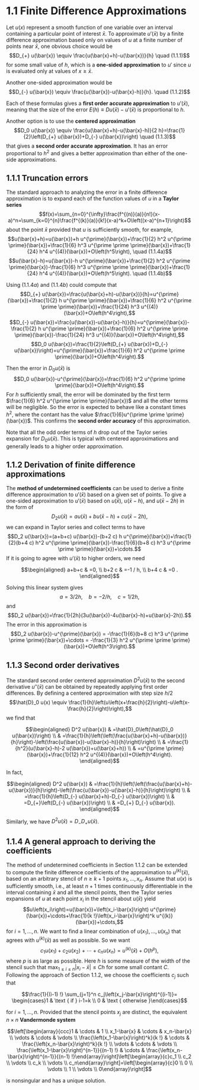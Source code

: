 # 1.1 Finite Difference Approximations

Let $u(x)$ represent a smooth function of one variable over an interval containing a particular point of interest $\bar{x}$.
To approximate $u'(\bar{x})$ by a finite difference approximation based only on values of $u$ at a finite number of points near $\bar{x}$, one obvious choice would be 
$$D_{+} u(\bar{x}) \equiv \frac{u(\bar{x}+h)-u(\bar{x})}{h} \quad (1.1.1)$$
for some small value of $h$, which is a **one-sided approximation** to $u'$ since $u$ is evaluated only at values of $x\geq\bar{x}$.

Another one-sided approximation would be
$$D_{-} u(\bar{x}) \equiv \frac{u(\bar{x})-u(\bar{x}-h)}{h}. \quad (1.1.2)$$

Each of these formulas gives a **first order accurate approximation** to $u'(\bar{x})$, meaning that the size of the error $E(h) \equiv Du(\bar{x})-u'(\bar{x})$ is proportional to $h$.

Another option is to use the **centered approximation**
$$D_0 u(\bar{x}) \equiv \frac{u(\bar{x}+h)-u(\bar{x}-h)}{2 h}=\frac{1}{2}\left(D_{+} u(\bar{x})+D_{-} u(\bar{x})\right) \quad (1.1.3)$$
that gives a **second order accurate approximation**. It has an error proportional to $h^2$ and gives a better approximation than either of the one-side approximations.

## 1.1.1 Truncation errors

The standard approach to analyzing the error in a finite difference approximation is to expand each of the function values of $u$ in a **Taylor series** $$f(x)=\sum_{n=0}^{\infty}\frac{f^{(n)}(a)}{n!}(x-a)^n=\sum_{k=0}^{n}\frac{f^{(k)}(a)}{k!}(x-a)^k+O\left((x-a)^{n+1}\right)$$ about the point $\bar{x}$ provided that $u$ is sufficiently smooth, for example, 
$$u(\bar{x}+h)=u(\bar{x})+h u^{\prime}(\bar{x})+\frac{1}{2} h^2 u^{\prime \prime}(\bar{x})+\frac{1}{6} h^3 u^{\prime \prime \prime}(\bar{x})+\frac{1}{24} h^4 u^{(4)}(\bar{x})+O\left(h^5\right), \quad (1.1.4a)$$
$$u(\bar{x}-h)=u(\bar{x})-h u^{\prime}(\bar{x})+\frac{1}{2} h^2 u^{\prime \prime}(\bar{x})-\frac{1}{6} h^3 u^{\prime \prime \prime}(\bar{x})+\frac{1}{24} h^4 u^{(4)}(\bar{x})+O\left(h^5\right). \quad (1.1.4b)$$

Using $(1.1.4a)$ and $(1.1.4b)$ could compute that
$$D_{+} u(\bar{x})=\frac{u(\bar{x}+h)-u(\bar{x})}{h}=u^{\prime}(\bar{x})+\frac{1}{2} h u^{\prime \prime}(\bar{x})+\frac{1}{6} h^2 u^{\prime \prime \prime}(\bar{x})+\frac{1}{24} h^3 u^{(4)}(\bar{x})+O\left(h^4\right),$$
$$D_{-} u(\bar{x})=\frac{u(\bar{x})-u(\bar{x}-h)}{h}=u^{\prime}(\bar{x})-\frac{1}{2} h u^{\prime \prime}(\bar{x})+\frac{1}{6} h^2 u^{\prime \prime \prime}(\bar{x})-\frac{1}{24} h^3 u^{(4)}(\bar{x})+O\left(h^4\right),$$
$$D_0 u(\bar{x})=\frac{1}{2}\left(D_{+} u(\bar{x})+D_{-} u(\bar{x})\right)=u^{\prime}(\bar{x})+\frac{1}{6} h^2 u^{\prime \prime \prime}(\bar{x})+O\left(h^4\right).$$

Then the error in $D_0 u(\bar{x})$ is
$$D_0 u(\bar{x})-u^{\prime}(\bar{x})=\frac{1}{6} h^2 u^{\prime \prime \prime}(\bar{x})+O\left(h^4\right).$$
For $h$ sufficiently small, the error will be dominated by the first term $\frac{1}{6} h^2 u^{\prime \prime \prime}(\bar{x})$ and all the other terms will be negligible. So the error is expected to behave like a constant times $h^2$, where the contant has the value $\frac{1}{6}u^{\prime \prime \prime}(\bar{x})$. This confirms the **second order accuracy** of this approximation. 

Note that all the odd order terms of $h$ drop out of the Taylor series expansion for $D_0 u(\bar{x})$. This is typical with centered approximations and generally leads to a higher order approximation.

## 1.1.2 Derivation of finite difference approximations

The **method of undetermined coefficients** can be used to derive a finite difference approximation to $u'(\bar{x})$ based on a given set of points. 
To give a one-sided approximation to $u'(\bar{x})$ based on $u(\bar{x})$, $u(\bar{x}-h)$, and $u(\bar{x}-2h)$ in the form of
$$D_2 u(\bar{x})=au(\bar{x})+bu(\bar{x}-h)+cu(\bar{x}-2h),$$
we can expand in Taylor series and collect terms to have
$$D_2 u(\bar{x})=(a+b+c) u(\bar{x})-(b+2 c) h u^{\prime}(\bar{x})+\frac{1}{2}(b+4 c) h^2 u^{\prime \prime}(\bar{x})-\frac{1}{6}(b+8 c) h^3 u^{\prime \prime \prime}(\bar{x})+\cdots.$$
If it is going to agree with $u'(\bar{x})$ to higher orders, we need
```math
\begin{aligned}
a+b+c & =0, \\
b+2 c & =-1 / h, \\
b+4 c & =0 .
\end{aligned}
```
Solving this linear system gives
$$a=3/2h, \quad b=-2/h, \quad c=1/2h,$$
and
$$D_2 u(\bar{x})=\frac{1}{2h}(3u(\bar{x})-4u(\bar{x}-h)+u(\bar{x}-2h)).$$
The error in this approximation is
$$D_2 u(\bar{x})-u^{\prime}(\bar{x}) = -\frac{1}{6}(b+8 c) h^3 u^{\prime \prime \prime}(\bar{x})+\cdots = -\frac{1}{3} h^2 u^{\prime \prime \prime}(\bar{x})+O\left(h^3\right).$$

## 1.1.3 Second order derivatives

The standard second order centered approximation $D^2 u(\bar{x})$ to the second derivative $u''(\bar{x})$ can be obtained by repeatedly applying first order differences.
By defining a centered approximation with step size $h/2$
$$\hat{D}_0 u(x) \equiv \frac{1}{h}\left(u\left(x+\frac{h}{2}\right)-u\left(x-\frac{h}{2}\right)\right),$$
we find that
```math
\begin{aligned}
D^2 u(\bar{x}) & =\hat{D}_0\left(\hat{D}_0 u(\bar{x})\right) \\
& =\frac{1}{h}\left(\left(\frac{u(\bar{x}+h)-u(\bar{x})}{h}\right)-\left(\frac{u(\bar{x})-u(\bar{x}-h)}{h}\right)\right) \\
& =\frac{1}{h^2}(u(\bar{x}-h)-2 u(\bar{x})+u(\bar{x}+h)) \\
& =u^{\prime \prime}(\bar{x})+\frac{1}{12} h^2 u^{(4)}(\bar{x})+O\left(h^4\right).
\end{aligned}
```
In fact, 
```math
\begin{aligned}
D^2 u(\bar{x}) & =\frac{1}{h}\left(\left(\frac{u(\bar{x}+h)-u(\bar{x})}{h}\right)-\left(\frac{u(\bar{x})-u(\bar{x}-h)}{h}\right)\right) \\
& =\frac{1}{h}\left(D_{-} u(\bar{x}+h)-D_{-} u(\bar{x})\right) \\
& =D_{+}\left(D_{-} u(\bar{x})\right) \\
& =D_{+} D_{-} u(\bar{x}).
\end{aligned}
```
Similarly, we have $D^2 u(\bar{x}) = D_{-} D_{+} u(\bar{x})$.

## 1.1.4 A general approach to deriving the coefficients

The method of undetermined coefficients in Section 1.1.2 can be extended to compute the finite difference coefficients of the approximation to $u^{(k)}(\bar{x})$, based on an arbitrary stencil of $n \geq k+1$ points $x_1, \ldots, x_n$. 
Assume that $u(x)$ is sufficiently smooth, i.e., at least $n+1$ times continuously differentiable in the interval containing $\bar{x}$ and all the stencil points, then the Taylor series expansions of $u$ at each point $x_i$ in the stencil about $u(\bar{x})$ yield
$$u\left(x_i\right)=u(\bar{x})+\left(x_i-\bar{x}\right) u^{\prime}(\bar{x})+\cdots+\frac{1}{k !}\left(x_i-\bar{x}\right)^k u^{(k)}(\bar{x})+\cdots,$$
for $i=1, \ldots, n$. We want to find a linear combination of $u(x_1), \ldots, u(x_n)$ that agrees with $u^{(k)}(\bar{x})$ as well as possible. So we want
$$c_1 u\left(x_1\right)+c_2 u\left(x_2\right)+\cdots+c_n u\left(x_n\right)=u^{(k)}(\bar{x})+O\left(h^p\right),$$
where $p$ is as large as possible. Here $h$ is some measure of the width of the stencil such that $\max _{1 \leq i \leq n}\left|x_i-\bar{x}\right| \leq C h$ for some small contant $C$.
Following the approach of Section 1.1.2, we choose the coefficients $c_j$ such that
```math
\frac{1}{(i-1) !} \sum_{j=1}^n c_j\left(x_j-\bar{x}\right)^{(i-1)}= \begin{cases}1 & \text { if } i-1=k \\ 0 & \text { otherwise }\end{cases}
```
for $i=1, \ldots, n$. Provided that the stencil points $x_j$ are distinct, the equivalent $n \times n$ **Vandermonde system**
```math
\left[\begin{array}{ccc}1 & \cdots & 1 \\ x_1-\bar{x} & \cdots & x_n-\bar{x} \\ \vdots & \cdots & \vdots \\ \frac{\left(x_1-\bar{x}\right)^k}{k !} & \cdots & \frac{\left(x_n-\bar{x}\right)^k}{k !} \\ \vdots & \cdots & \vdots \\ \frac{\left(x_1-\bar{x}\right)^{n-1}}{(n-1) !} & \cdots & \frac{\left(x_n-\bar{x}\right)^{n-1}}{(n-1) !}\end{array}\right]\left[\begin{array}{c}c_1 \\ c_2 \\ \vdots \\ c_k \\ \vdots \\ c_n\end{array}\right]=\left[\begin{array}{c}0 \\ 0 \\ \vdots \\ 1 \\ \vdots \\ 0\end{array}\right]
```
is nonsingular and has a unique solution. 
